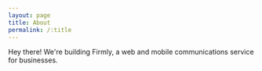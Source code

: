 ```yaml
---
layout: page
title: About
permalink: /:title
---
```



Hey there!  We're building Firmly, a web and mobile communications service for businesses.  



